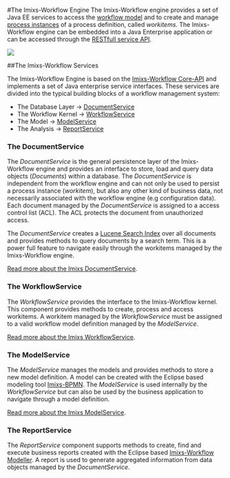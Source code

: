 #The Imixs-Workflow Engine
The Imixs-Workflow engine provides a set of Java EE services to access the [workflow model](../quickstart/businessprocess.html) and to create and manage [process instances](../quickstart/workitem.html) of a process definition, called _workitems_. The Imixs-Workflow engine can be embedded into a Java Enterprise application or can be accessed through the [RESTfull service API](../restapi/index.html). 

<img src="../images/engine/imixs-architecture_jee.png"/>


##The Imixs-Workflow Services 

The Imixs-Workflow Engine is based on the [Imixs-Workflow Core-API](../core/index.html) and implements a set of Java enterprise service interfaces. These services are divided into the typical building blocks of a workflow management system: 

 * The Database Layer -> [DocumentService](./documentservice.html)
 * The Workflow Kernel -> [WorkflowService](./workflowservice.html)
 * The Model -> [ModelService](./modelservice.html) 
 * The Analysis -> [ReportService](./reportservice.html)
 
### The DocumentService
The _DocumentService_ is the general persistence layer of the Imixs-Workflow engine and provides an interface to store, load and query data objects (_Documents_) within a database. 
The _DocumentService_ is independent from the workflow engine and can not only be used to persist a process instance (_workitem_), but also any other kind of business data, not necessarily associated with the workflow engine (e.g configuration data). Each document managed by the _DocumentService_ is assigned to a access control list (ACL). The ACL protects the document from unauthorized  access. 

The _DocumentService_ creates a [Lucene Search Index](https://lucene.apache.org/) over all documents and provides methods to query documents by a search term. This is a power full feature to navigate easily through the workitems managed by the Imixs-Workflow engine.  

[Read more about the Imixs DocumentService](../engine/documentservice.html).
  
 
### The WorkflowService
The _WorkflowService_ provides the interface to the Imixs-Workflow kernel. This component provides methods to create, process and access workitems. A workitem managed by the _WorkflowService_ must be assigned to a valid workflow model definition managed by the _ModelService_. 
 
[Read more about the Imixs WorkflowService](../engine/workflowservice.html).
 
### The ModelService
The _ModelService_ manages the models and provides methods to store a new model definition. A model can be created with the Eclipse based modeling tool [Imixs-BPMN](../modelling/index.html). The _ModelService_ is used internally by the _WorkflowService_ but can also be used by the business application to navigate through a model definition.

[Read more about the Imixs ModelService](../engine/modelservice.html).
 
### The ReportService
The _ReportService_ component supports methods to create, find and execute business reports created with the Eclipse based [Imixs-Workflow Modeller](../modelling/index.html). A report is used to generate aggregated information from data objects managed by the _DocumentService_.  
  